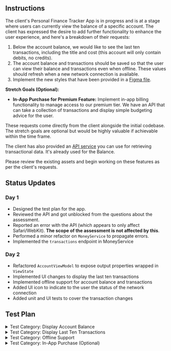 ## Instructions

The client's Personal Finance Tracker App is in progress and is at a stage where users can currently view the balance of a specific account. The client has expressed the desire to add further functionality to enhance the user experience, and here's a breakdown of their requests:

1. Below the account balance, we would like to see the last ten transactions, including the title and cost (this account will only contain debits, no credits).
2. The account balance and transactions should be saved so that the user can view their balance and transactions even when offline. These values should refresh when a new network connection is available.
3. Implement the new styles that have been provided in a [Figma file](https://www.figma.com/file/gc7NONoPrghg2sVwItLu6f/Formula-Money?type=design&node-id=1%3A2&mode=design&t=jayHJnsOxRog2r49-1).

**Stretch Goals (Optional):**
- **In-App Purchase for Premium Feature:** Implement in-app billing functionality to manage access to our premium tier. We have an API that can take a collection of transactions and display simple budgeting advice for the user.

These requests come directly from the client alongside the initial codebase. The stretch goals are optional but would be highly valuable if achievable within the time frame.

The client has also provided an [API service](https://8kq890lk50.execute-api.us-east-1.amazonaws.com/prd/api) you can use for retrieving transactional data. It's already used for the Balance.

Please review the existing assets and begin working on these features as per the client's requests.

## Status Updates

### Day 1
- Designed the test plan for the app.
- Reviewed the API and got unblocked from the questions about the assessment.
- Reported an error with the API (which appears to only affect Safari/WebKit). **The scope of the assessment is not affected by this**.
- Performed a minor refactor on `MoneyService` to propagate errors.
- Implemented the `transactions` endpoint in MoneyService

### Day 2
- Refactored `AccountViewModel` to expose output properties wrapped in `ViewState`
- Implemented UI changes to display the last ten transactions
- Implemented offline support for account balance and transactions
- Added UI icon to indicate to the user the status of the network connection
- Added unit and UI tests to cover the transaction changes

## Test Plan

<details>
<summary>Test Category: Display Account Balance</summary>

- **Fetch Account Balance Successfully**
    - Test that the API call fetches the account balance correctly. ✅
    - Verify that the balance is displayed in the UI. ✅
- **Fetch Account Balance Failure**
    - Simulate an API failure scenario.
    - Test if the app gracefully handles API failures (e.g., by displaying an error message).
- **Offline Account Balance**
    - Test if the app correctly retrieves and displays the last saved account balance when offline.

</details>

<details>
<summary>Test Category: Display Last Ten Transactions</summary>

- **Fetch Last Ten Transactions Successfully**
    - Test that the API call fetches the last 10 transactions correctly. ✅
    - Verify that the transactions are displayed in the UI. ✅
- **Fetch Transactions Failure**
    - Simulate an API failure scenario.
    - Test if the app handles this gracefully (e.g., by displaying an error message).
- **Offline Transactions**
    - Test if the app correctly retrieves and displays the last saved transactions when offline.
- **Empty Transactions List**
    - Test how the app handles an empty transactions list.

</details>

<details>
<summary>Test Category: Offline Support</summary>

- **Save Account Balance Offline**
    - Test if the account balance is saved correctly for offline access.
- **Save Transactions Offline**
    - Test if the last 10 transactions are saved correctly for offline access.
- **Network Reconnection**
    - Test if the app refreshes the data when network connection is restored.
- **Stale Data Indicator**
    - Test if the app correctly displays an indicator for stale data when offline.

</details>

<details>
<summary>Test Category: In-App Purchase (Optional)</summary>

- **In-App Purchase Success**
    - Test successful in-app purchase flow.
- **In-App Purchase Failure**
    - Test failure scenarios for in-app purchase.
- **Premium Features Accessibility**
    - Test if premium features are accessible only after a successful in-app purchase.

</details>